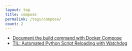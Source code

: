 ```yaml
---
layout: tag
title: compose
permalink: /tags/compose/
count: 2
---
```


- [Document the build command with Docker Compose](https://dille.name/blog/2024/05/13/document-the-build-command-with-docker-compose/)
- [TIL: Automated Python Script Reloading with Watchdog](https://gosein.de/til-python-watchdog.html)
